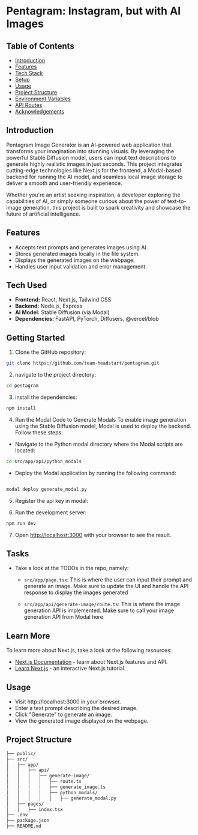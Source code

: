 # Pentagram: Instagram, but with AI Images
## Table of Contents
- [Introduction](#introduction)
- [Features](#features)
- [Tech Stack](#tech-stack)
- [Setup](#setup)
- [Usage](#usage)
- [Project Structure](#Project-structure)
- [Environment Variables](#environment-variables)
- [API Routes](#api-routes)
- [Acknowledgements](#acknowledgements)

## Introduction
Pentagram Image Generator is an AI-powered web application that transforms your imagination into stunning visuals. By leveraging the powerful Stable Diffusion model, users can input text descriptions to generate highly realistic images in just seconds. This project integrates cutting-edge technologies like Next.js for the frontend, a Modal-based backend for running the AI model, and seamless local image storage to deliver a smooth and user-friendly experience.

Whether you're an artist seeking inspiration, a developer exploring the capabilities of AI, or simply someone curious about the power of text-to-image generation, this project is built to spark creativity and showcase the future of artificial intelligence.
## Features
- Accepts text prompts and generates images using AI.
- Stores generated images locally in the file system.
- Displays the generated images on the webpage.
- Handles user input validation and error management.

## Tech Used
- **Frontend:** React, Next.js, Tailwind CSS
- **Backend:** Node.js, Express
- **AI Model:** Stable Diffusion (via Modal)
- **Dependencies:** FastAPI, PyTorch, Diffusers, @vercel/blob

## Getting Started

1. Clone the GitHub repository:

```bash
git clone https://github.com/team-headstart/pentagram.git
```

2. navigate to the project directory:

```bash
cd pentagram
```

3. install the dependencies:

```bash
npm install
```
4. Run the Modal Code to Generate Modals
To enable image generation using the Stable Diffusion model, Modal is used to deploy the backend. Follow these steps:
- Navigate to the Python modal directory where the Modal scripts are located:
```sh
cd src/app/api/python_modals

```
- Deploy the Modal application by running the following command:
```sh

modal deploy generate_modal.py
```

5. Register the api key in modal:

6. Run the development server:

```sh
npm run dev
```
7. Open [http://localhost:3000](http://localhost:3000) with your browser to see the result.

## Tasks

- Take a look at the TODOs in the repo, namely:

    - `src/app/page.tsx`: This is where the user can input their prompt and generate an image. Make sure to update the UI and handle the API response to display the images generated

    - `src/app/api/generate-image/route.ts`: This is where the image generation API is implemented. Make sure to call your image generation API from Modal here


## Learn More

To learn more about Next.js, take a look at the following resources:

- [Next.js Documentation](https://nextjs.org/docs) - learn about Next.js features and API.
- [Learn Next.js](https://nextjs.org/learn) - an interactive Next.js tutorial.

## Usage
- Visit http://localhost:3000 in your browser.
- Enter a text prompt describing the desired image.
- Click "Generate" to generate an image.
- View the generated image displayed on the webpage.

## Project Structure
```sh
├── public/
├── src/
│   ├── app/
│   │   ├── api/
│   │   │   ├── generate-image/
│   │   │   │   ├── route.ts
│   │   │   │   ├── generate_image.ts
│   │   │   │   ├── python_modals/
│   │   │   │   │   ├── generate_modal.py
│   ├── pages/
│   │   ├── index.tsx
├── .env
├── package.json
├── README.md

```